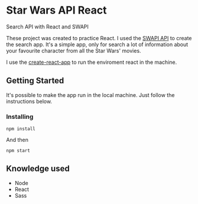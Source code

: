 # Star Wars API React

Search API with React and SWAPI

These project was created to practice React. I used the [SWAPI API](https://www.swapi.co/) to create the search app.
It's a simple app, only for search a lot of information about your favourite character from all the Star Wars' movies.

I use the [create-react-app](https://github.com/facebook/create-react-app) to run the enviroment react in the machine.

## Getting Started

It's possible to make the app run in the local machine. Just follow the instructions below.

### Installing

```
npm install
```

And then

```
npm start
```

## Knowledge used

* Node
* React
* Sass